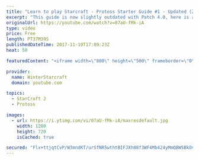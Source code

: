 ```yaml
---
title: "Learn to play Starcraft - Protoss Starter Guide #1 - Updated (2017)"
excerpt: "This guide is now slightly outdated with Patch 4.0, here is a completely up to date guide! https://www.youtube.com/watch?v=x3ZkSX0tJg4 We go over the basics of understanding Protoss, the SPACE WARRIOR RACE ;)  This guide is meant for those who have a basic understanding of Starcraft but don't really"
originalUrl: https://youtube.com/watch?v=07aU-fMk-iA
type: video
price: Free
length: PT37M39S
publishedDateTime: 2017-11-19T17:09:23Z
heat: 50

featuredContent: "<iframe width=\"800\" height=\"500\" frameborder=\"0\" src=\"https://www.youtube.com/embed/07aU-fMk-iA\" allow=\"accelerometer; autoplay; encrypted-media; gyroscope; picture-in-picture\" allowfullscreen></iframe>"

provider:
  name: WinterStarcraft
  domain: youtube.com

topics:
  - StarCraft 2
  - Protoss

images:
  - url: https://i.ytimg.com/vi/07aU-fMk-iA/maxresdefault.jpg
    width: 1280
    height: 720
    isCached: true

secured: "Flx+ttjqtCvP/W3mndKT/urSfNR5wthtBIFJXh08f3WF4Mb424yMmQBW5BkOvYrzbR5nSoXqg7iEjDp+Zyvy1eMMBIM8lMzXoQNe3HnV+IPIPIAy+ZIarBLuWKnmFmOS+5TrUrkNo3AxZRdZ/fzf+Sv4qLb9LPd5iOB8sXsuRw/30uI2g5EkUaOIwrB+EDFJadMYfhyoF3WDLcIRzpoc1hRv8RX55koC5lQMZVayBrcLgDvNIeH5b76Qh5KTT2HVv0N+n9s+w3IEhl36atz5FQ6wwUMirav9Z8dbN3Kh5BT+7b+v+7rLmqKoJf4gDxU4binMSMLEW+4F0scrSyHQEnHjxjbVaZCbaDOXvJif6711AZptmuiDKZ9Re9glqs5fQNkKUgMtk56v1k1OssBCRgzFC/MUgMBQtWCSQgpf5IHvzRYBCLYDPzle6tR0d5En;SxCT3ux1lX8SPL3r7Crwkg=="
---
```


